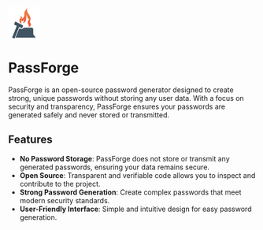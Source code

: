 <img src="src/resources/icons/128.png" width="64"/>

# PassForge

PassForge is an open-source password generator designed to create strong, unique passwords without storing any user data. With a focus on security and transparency, PassForge ensures your passwords are generated safely and never stored or transmitted.

## Features

- **No Password Storage**: PassForge does not store or transmit any generated passwords, ensuring your data remains secure.
- **Open Source**: Transparent and verifiable code allows you to inspect and contribute to the project.
- **Strong Password Generation**: Create complex passwords that meet modern security standards.
- **User-Friendly Interface**: Simple and intuitive design for easy password generation.
